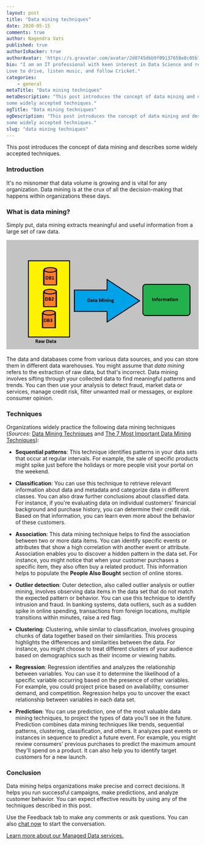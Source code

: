 ```yaml
---
layout: post
title: "Data mining techniques"
date: 2020-05-15
comments: true
author: Nagendra Vats
published: true
authorIsRacker: true
authorAvatar: 'https://s.gravatar.com/avatar/2d0745dbb9f09137658e8c05b7fec824'
bio: "I am an IT professional with keen interest in Data Science and reporting.
Love to drive, listen music, and follow Cricket."
categories:
    - general
metaTitle: "Data mining techniques"
metaDescription: "This post introduces the concept of data mining and describes
some widely accepted techniques."
ogTitle: "Data mining techniques"
ogDescription: "This post introduces the concept of data mining and describes
some widely accepted techniques."
slug: "data mining techniques" 
---
```

This post introduces the concept of data mining and describes some widely
accepted techniques.

<!--more-->

### Introduction

It's no misnomer that data volume is growing and is vital for any organization.
Data mining is at the crux of all the decision-making that happens within
organizations these days.

### What is data mining?

Simply put, data mining extracts meaningful and useful information from a large
set of raw data.

![](Picture1.png)

The data and databases come from various data sources, and you can store them
in different data warehouses. You might assume that *data mining* refers to the
extraction of raw data, but that's incorrect. Data mining involves sifting
through your collected data to find meaningful patterns and trends. You can
then use your analysis to detect fraud, market data or services, manage
credit risk, filter unwanted mail or messages, or explore consumer opinion.

### Techniques

Organizations widely practice the following data mining techniques (*Sources*:
[Data Mining Techniques](https://www.guru99.com/data-mining-tutorial.html) and
[The 7 Most Important Data Mining Techniques](https://www.datasciencecentral.com/profiles/blogs/the-7-most-important-data-mining-techniques)):

- **Sequential patterns**: This technique identifies patterns in your data sets
  that occur at regular intervals. For example, the sale of specific products
  might spike just before the holidays or more people visit your portal on the
  weekend.

- **Classification**: You can use this technique to retrieve relevant information
  about data and metadata and categorize data in different classes. You can also
  draw further conclusions about classified data. For instance, if you're
  evaluating data on individual customers' financial background and purchase
  history, you can determine their credit risk. Based on that information, you
  can learn even more about the behavior of these customers.

- **Association**: This data mining technique helps to find the association
  between two or more data items. You can identify specific events or attributes
  that show a high correlation with another event or attribute. Association
  enables you to discover a hidden pattern in the data set. For instance, you
  might notice that when your customer purchases a specific item, they also
  often buy a related product. This information helps to populate the
  **People Also Bought** section of online stores.

- **Outlier detection**: Outer detection, also called outlier analysis or outlier
  mining, involves observing data items in the data set that do not match the
  expected pattern or behavior. You can use this technique to identify intrusion
  and fraud. In banking systems, data outliers, such as a sudden spike in online
  spending, transactions from foreign locations, multiple transitions within
  minutes, raise a red flag.

- **Clustering**: Clustering, while similar to classification, involves grouping
  chunks of data together based on their similarities. This process highlights
  the differences and similarities between the data. For instance, you might
  choose to treat different clusters of your audience based on demographics such
  as their income or viewing habits.

- **Regression**: Regression identifies and analyzes the relationship between
variables. You can use it to determine the likelihood of a specific variable
occurring based on the presence of other variables. For example, you could project
price based on availability, consumer demand, and competition. Regression helps
you to uncover the exact relationship between variables in each data set.

- **Prediction**: You can use prediction, one of the most valuable data mining
techniques, to project the types of data you'll see in the future. Prediction
combines data mining techniques like trends, sequential patterns,
clustering, classification, and others. It analyzes past events or instances in
sequence to predict a future event. For example, you might review consumers'
previous purchases to predict the maximum amount they'll spend on a product. It
can also help you to identify target customers for a new launch.

### Conclusion

Data mining helps organizations make precise and correct decisions. It helps you
run successful campaigns, make predictions, and analyze customer behavior.
You can expect effective results by using any of the techniques described in
this post.

Use the Feedback tab to make any comments or ask questions. You can also
[chat now](https://www.rackspace.com/#chat) to start the conversation.

<a class="cta red" id="cta" href="https://www.rackspace.com/data/big-data">Learn more about our Managed Data services.</a>
